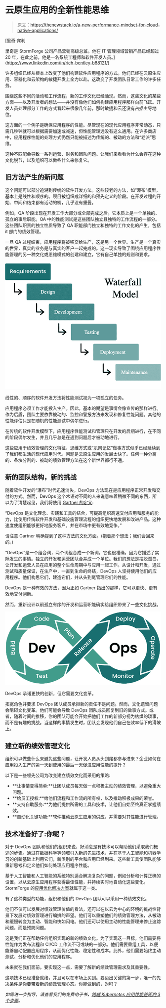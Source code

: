 # 云原生应用的全新性能思维

> 原文：<https://thenewstack.io/a-new-performance-mindset-for-cloud-native-applications/>

[](https://www.linkedin.com/in/rich-bentley-b88121/)

 [里奇·宾利

里奇是 StormForge 公司产品营销高级总监。他在 IT 管理领域营销产品已经超过 20 年，在此之前，他是一名系统工程师和软件开发人员。](https://www.linkedin.com/in/rich-bentley-b88121/) [](https://www.linkedin.com/in/rich-bentley-b88121/)

许多组织已经从根本上改变了他们构建软件应用程序的方式。他们已经在云原生应用、容器化和云架构的敏捷开发上全力以赴。这改变了开发团队日常工作的许多任务。

围绕这些不同的活动和工作流程，新的工作文化已经涌现。然而，这些文化的某些方面——以及开发者的想法——并没有像他们如何构建应用程序那样向前飞跃。开发人员处理部分工作的方式看起来很像几年前，那时敏捷和云还没有占据主导地位。

这方面的一个例子是确保应用程序的性能。尽管现在的现代应用程序非常动态，只需几秒钟就可以根据需要加速或减速，但性能管理远没有这么通用。在许多商店中，应用程序性能的处理方式仍然只能被描述为传统的、被动的方法和“老派”思维。

这种不匹配会导致一系列运营、财务和团队问题。让我们来看看为什么会存在这种文化脱节，以及组织可以做些什么来修复它。

## 旧方法产生的新问题

这个问题可以部分追溯到传统的软件开发方法。这些较老的方法，如“瀑布”模型，基本上是线性和顺序的。项目被组织成详细的和预先定义的阶段。在开发过程的开始、中间和结束都有活动的桶，几乎没有重叠。

例如，QA 阶段出现在开发工作大部分或全部完成之后。它本质上是一个单独的、孤立的事后职能。QA 中的性能测试是这些团队独立且独特的工作流程的一部分。这些团队职责的独立性质导致了 QA 职能部门独立和独特的工作文化的产生，包括 it 部门的绩效管理。

一旦 QA 过程结束，应用程序将被移交给生产，这是另一个世界。生产是一个真实的世界，真实的业务是与真实的客户一起完成的。这一现实导致了围绕应用程序性能管理的另一种文化或思维模式的创建和建立，它有自己单独的规则和要求。

![](img/6438a56505f002cbef213c79248aba45.png)

线性的、顺序的软件开发方法将性能测试视为一项孤立的任务。

应用程序必须工作才能投入生产。因此，基本的期望是事情会像宣传的那样进行。作为后盾，团队主要依靠被动的、监控和警报方法来发现和修复性能问题。其他的性能评估只是在随机的性能测试中偶尔进行。

在传统的软件开发模型下，应用程序性能测试和管理只在开发的后期进行，在不同的阶段偶尔发生，并且几乎总是在遇到问题后才被动地进行。

这些应用于绩效管理的文化特征、思维方式或“肌肉记忆”做事方式似乎已经延续到了我们都生活的现代应用时代。问题是云原生应用的发展太快了。任何一种分离的、条块分割的、被动的绩效管理方法在这个新世界都行不通。

## 新的团队结构，新的挑战

随着软件开发的“瀑布”时代迅速消失，DevOps 方法现在是应用程序正常开发和交付的方式。然而，DevOps 这个术语对不同的人来说意味着稍微不同的东西，所以为了清楚起见，我们将使用 [Gartner 的定义](https://www.gartner.com/en/information-technology/glossary/devops):

“DevOps 是文化理念、实践和工具的结合，可提高组织高速交付应用和服务的能力，比使用传统软件开发和基础设施管理流程的组织更快地发展和改进产品。这种速度使组织能够更好地服务客户，并在市场中更有效地竞争。”

请注意 Gartner 明确提到了这种方法的文化方面。(抱着那个想法；我们会回来的。)

“DevOps”是一个组合词，两个词组合成一个新词。它也很准确，因为它描述了实际发生的事情。独立的开发和运营团队合并成一个单位。我们的想法是摆脱孤岛，让开发和运营人员在应用的整个生命周期中与应用一起工作。从设计和开发，通过测试和质量保证，在生产中，一直到生命的终结，DevOps 人坚持使用他们的应用程序。他们构思它们，建造它们，并从头到尾管理它们的性能。

DevOps 是一种有效的方法，因为正如 Gartner 指出的那样，它可以更快、更有效地交付创新。

然而，重新设计以前孤立有序的开发和运营职能确实给组织带来了一些文化挑战。

![](img/a9f0ba2a5dbece360bd3441243e6e0db.png)

DevOps 承诺更快的创新，但它需要文化变革。

拓宽角色并要求 DevOps 团队成员承担新的责任不是问题。然而，文化遗留问题会阻碍文化变革。他们可能会导致 DevOps 团队成员回复到旧的做事方式。或者，随着时间的推移，你的团队可能会开始把他们工作的新部分视为枯燥的琐事，而不是有趣的挑战。当这样的事情发生时，团队会发现他们自己在效率低下的滑坡上。

## 建立新的绩效管理文化

组织可以做些什么来避免这些问题，让开发人员从头到尾都参与进来？企业如何在应用投入生产的第一天到使用的最后一天促进应用性能的提升？

以下是一些领先公司为改变建立绩效文化而采用的策略:

*   **让事情变得简单:**让团队成员每天做一点积极主动的绩效管理，以避免重大问题。
*   **给员工授权:**给他们流程和工作流的所有权，以及推动积极成果的荣誉。
*   **支持自助服务:**为他们提供所需的工具和技术，让他们自始至终真正掌握绩效。
*   **自动化关键功能:**软件推动云原生应用的供应，并需要对其性能进行管理。

## 技术准备好了:你呢？

对于 DevOps 团队和他们的组织来说，好消息是有技术可以帮助他们采取我们概述的步骤。通过在数据科学等领域引入新的先进技术，并在基于人工智能和机器学习的创新基础上利用它们，新类别的平台和应用已经到来。这些新工具使团队能够重新思考和定义他们如何处理应用程序性能。

基于人工智能和人工智能的系统特别适合解决复杂的问题，例如分析和计算正确的设置，以从云原生应用程序获得最佳性能，并持续实时地自动化这些变化。StormForge 的[应用优化解决方案](https://www.stormforge.io/application-optimization/)就属于这一类。

有了这种类型的功能，组织和他们的 DevOps 团队可以采用一种绩效文化。

他们不仅可以发展对绩效管理价值的看法，还可以在以云为中心的环境的挑战性背景下发展对绩效管理进行编排的声望。他们可以重塑他们的绩效管理方法，从被动和缓慢转变为主动、智能和快如闪电。他们还可以使用主动的性能管理来停止追踪问题，而是预防问题。

这是我们正在帮助任何组织实现的新的绩效文化。为了实现这一目标，他们需要将性能作为发布流程和 CI/CD 工作流不可或缺的一部分。他们需要重组工具，以便能够自动配置应用程序，从而优化性能、稳定性和成本。此外，他们需要始终主动测试、分析和优化他们的应用程序。

未来就在我们面前。要实现这一点，需要了解新的绩效管理需求及其重要性。

这项技术已经准备就绪，并且可以在市场上买到。要迈出关键的第一步，唯一的先决条件是你要带着新的绩效管理心态。你能做到的，对吗？

*如需进一步指导，请查看我们的免费电子书，[跨越 Kubernetes 应用性能差距的 3 个步骤](https://www.stormforge.io/ebook/3-steps-to-crossing-the-kubernetes-application-performance-gap/?utm_medium=paid&utm_source=tns)。*

<svg xmlns:xlink="http://www.w3.org/1999/xlink" viewBox="0 0 68 31" version="1.1"><title>Group</title> <desc>Created with Sketch.</desc></svg>